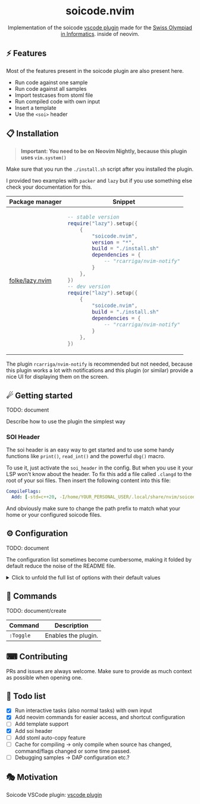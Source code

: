 <p align="center">
  <h1 align="center">soicode.nvim</h2>
</p>

<p align="center">
  Implementation of the soicode
  <a href="https://marketplace.visualstudio.com/items?itemName=swissolyinfo.soicode">vscode plugin</a>
made for the <a href="https://soi.ch">Swiss Olympiad in Informatics</a>.
inside of neovim.
</p>

## ⚡️ Features

Most of the features present in the soicode plugin are also present here.

- Run code against one sample
- Run code against all samples
- Import testcases from stoml file
- Run compiled code with own input
- Insert a template
- Use the `<soi>` header

## 📋 Installation

> **Important: You need to be on Neovim Nightly, because this plugin uses `vim.system()`**

Make sure that you run the `./install.sh` script after you installed the plugin.

I provided two examples with `packer` and `lazy` but if you use something else
check your documentation for this.

<div>
<table>
<thead>
<tr>
<th>Package manager</th>
<th>Snippet</th>
</tr>
</thead>
<tbody>
<tr>
<td>

[folke/lazy.nvim](https://github.com/folke/lazy.nvim)

</td>
<td>

```lua
-- stable version
require("lazy").setup({
    {
        "soicode.nvim",
        version = "*",
        build = "./install.sh"
        dependencies = {
            -- "rcarriga/nvim-notify"
        }
    },
})
-- dev version
require("lazy").setup({
    {
        "soicode.nvim",
        build = "./install.sh"
        dependencies = {
            -- "rcarriga/nvim-notify"
        }
    },
})
```

</td>
</tr>
</tbody>
</table>
</div>

The plugin `rcarriga/nvim-notify` is recommended but not needed,
because this plugin works a lot with notifications and this plugin (or similar)
provide a nice UI for displaying them on the screen.

## ☄ Getting started

TODO: document

Describe how to use the plugin the simplest way

### SOI Header

The soi header is an easy way to get started and to use some handy functions
like `print()`, `read_int()` and the powerful `dbg()` macro.

To use it, just activate the `soi_header` in the config.
But when you use it your LSP won't know about the header.
To fix this add a file called `.clangd` to the root of your soi files.
Then insert the following content into this file:

```yaml
CompileFlags:
  Add: [-std=c++20, -I/home/YOUR_PERSONAL_USER/.local/share/nvim/soicode/soiheaders/bundle/soiheader]
```

And obviously make sure to change the path prefix to match what your home or your configured soicode files.

## ⚙ Configuration

TODO: document

The configuration list sometimes become cumbersome, making it folded by default reduce the noise of the README file.

<details>
<summary>Click to unfold the full list of options with their default values</summary>

> **Note**: The options are also available in Neovim by calling `:h soicode.options`

```lua
require("soicode").setup({
    -- you can copy the full list from lua/soicode/config.lua
})
```

</details>

## 🧰 Commands

TODO: document/create

| Command   | Description         |
| --------- | ------------------- |
| `:Toggle` | Enables the plugin. |

## ⌨ Contributing

PRs and issues are always welcome. Make sure to provide as much context as possible when opening one.

## 📝 Todo list

- [x] Run interactive tasks (also normal tasks) with own input
- [x] Add neovim commands for easier access, and shortcut configuration
- [ ] Add template support
- [x] Add soi header
- [ ] Add stoml auto-copy feature
- [ ] Cache for compiling -> only compile when source has changed, command/flags changed or some time passed.
- [ ] Debugging samples -> DAP configuration etc.?

## 🎭 Motivation

Soicode VSCode plugin:
[vscode plugin](https://marketplace.visualstudio.com/items?itemName=swissolyinfo.soicode)
